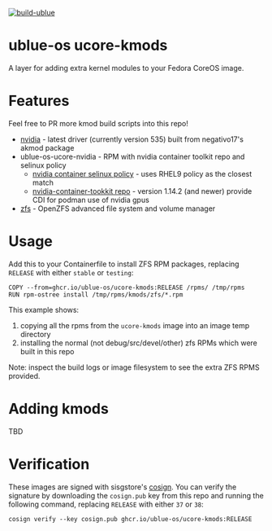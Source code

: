 [![build-ublue](https://github.com/ublue-os/ucore-kmods/actions/workflows/build.yml/badge.svg)](https://github.com/ublue-os/ucore-kmods/actions/workflows/build.yml)

# ublue-os ucore-kmods

A layer for adding extra kernel modules to your Fedora CoreOS image.

# Features

Feel free to PR more kmod build scripts into this repo!

- [nvidia](https://negativo17.org/nvidia-driver) - latest driver (currently version 535) built from negativo17's akmod package
- ublue-os-ucore-nvidia - RPM with nvidia container toolkit repo and selinux policy
    - [nvidia container selinux policy](https://github.com/NVIDIA/dgx-selinux/tree/master/src/nvidia-container-selinux) - uses RHEL9 policy as the closest match
    - [nvidia-container-tookkit repo](https://docs.nvidia.com/datacenter/cloud-native/container-toolkit/latest/install-guide.html#installing-with-yum-or-dnf) - version 1.14.2 (and newer) provide CDI for podman use of nvidia gpus
- [zfs](https://github.com/openzfs/zfs) - OpenZFS advanced file system and volume manager


# Usage

Add this to your Containerfile to install ZFS RPM packages, replacing `RELEASE` with either `stable` or `testing`:

    COPY --from=ghcr.io/ublue-os/ucore-kmods:RELEASE /rpms/ /tmp/rpms
    RUN rpm-ostree install /tmp/rpms/kmods/zfs/*.rpm

This example shows:
1. copying all the rpms from the `ucore-kmods` image into an image temp directory
2. installing the normal (not debug/src/devel/other) zfs RPMs which were built in this repo

Note: inspect the build logs or image filesystem to see the extra ZFS RPMS provided.


# Adding kmods

TBD

# Verification

These images are signed with sisgstore's [cosign](https://docs.sigstore.dev/cosign/overview/). You can verify the signature by downloading the `cosign.pub` key from this repo and running the following command, replacing `RELEASE` with either `37` or `38`:

    cosign verify --key cosign.pub ghcr.io/ublue-os/ucore-kmods:RELEASE

